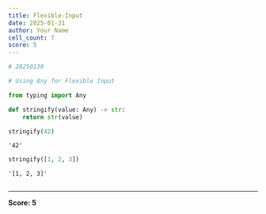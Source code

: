 ```yaml
---
title: Flexible-Input
date: 2025-01-31
author: Your Name
cell_count: 7
score: 5
---
```


```python
# 20250130
```


```python
# Using Any for Flexible Input
```


```python
from typing import Any
```


```python
def stringify(value: Any) -> str:
    return str(value)
```


```python
stringify(42)
```




    '42'




```python
stringify([1, 2, 3])
```




    '[1, 2, 3]'




```python

```


---
**Score: 5**
